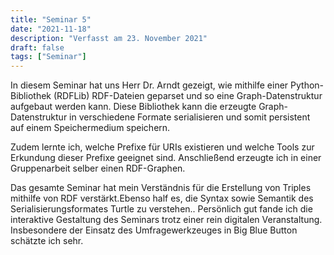 ```yaml
---
title: "Seminar 5"
date: "2021-11-18"
description: "Verfasst am 23. November 2021"
draft: false
tags: ["Seminar"]
---
```


In diesem Seminar hat uns Herr Dr. Arndt gezeigt, wie mithilfe einer Python-Bibliothek (RDFLib) RDF-Dateien geparset und so eine Graph-Datenstruktur aufgebaut werden kann. Diese Bibliothek kann die erzeugte Graph-Datenstruktur in verschiedene Formate serialisieren und somit persistent auf einem Speichermedium speichern.

Zudem lernte ich, welche Prefixe für URIs existieren und welche Tools zur Erkundung dieser Prefixe geeignet sind.  Anschließend erzeugte ich in einer Gruppenarbeit selber einen RDF-Graphen.

Das gesamte Seminar hat mein Verständnis für die Erstellung von Triples mithilfe von RDF verstärkt.Ebenso half es, die Syntax sowie Semantik des Serialisierungsformates Turtle zu verstehen..
Persönlich gut fande ich die interaktive Gestaltung des Seminars trotz einer rein digitalen Veranstaltung. Insbesondere der Einsatz des Umfragewerkzeuges in Big Blue Button schätzte ich sehr.
